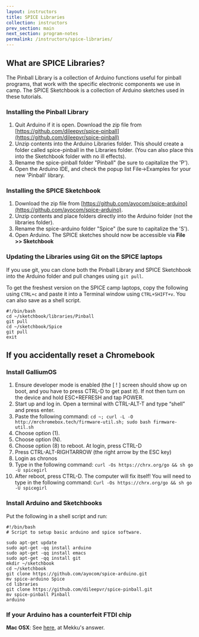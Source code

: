 ```yaml
---
layout: instructors
title: SPICE Libraries
collection: instructors
prev_section: main
next_section: program-notes
permalink: /instructors/spice-libraries/
---
```


## What are SPICE Libraries?

The Pinball Library is a collection of Arduino functions useful for pinball programs, that work with the specific electronic components we use in camp. The SPICE Sketchbook is a collection of Arduino sketches used in these tutorials. 

### Installing the Pinball Library

1. Quit Arduino if it is open. Download the zip file from [https://github.com/dileepvr/spice-pinball](https://github.com/dileepvr/spice-pinball)
2. Unzip contents into the Arduino Libraries folder. This should create a folder called spice-pinball in the Libraries folder. (You can also place this into the Sketchbook folder with no ill effects).
3. Rename the spice-pinball folder "Pinball" (be sure to capitalize the 'P').
4. Open the Arduino IDE, and check the popup list File->Examples for your new 'Pinball' library.

### Installing the SPICE Sketchbook

1. Download the zip file from [https://github.com/ayocom/spice-arduino](https://github.com/ayocom/spice-arduino). 
2. Unzip contents and place folders directly into the Arduino folder (not the libraries folder). 
3. Rename the spice-arduino folder "Spice" (be sure to capitalize the 'S').
4. Open Arduino. The SPICE sketches should now be accessible via **File >> Sketchbook**

### Updating the Libraries using Git on the SPICE laptops

If you use git, you can clone both the Pinball Library and SPICE Sketchbook into the Arduino folder and pull changes using ```git pull```. 

To get the freshest version on the SPICE camp laptops, copy the following using ```CTRL+c``` and paste it into a Terminal window using ```CTRL+SHIFT+v```. You can also save as a shell script.

```
#!/bin/bash
cd ~/sketchbook/libraries/Pinball
git pull
cd ~/sketchbook/Spice
git pull
exit
```

## If you accidentally reset a Chromebook

### Install GalliumOS
1. Ensure developer mode is enabled (the [ ! ] screen should show up on boot, and you have to press CTRL-D to get past it). If not then turn on the device and hold ESC+REFRESH and tap POWER.
2. Start up and log in. Open a terminal with CTRL-ALT-T and type “shell” and press enter.
3. Paste the following command:
    ```cd ~; curl -L -O http://mrchromebox.tech/firmware-util.sh; sudo bash firmware-util.sh```
4. Choose option (1).
5. Choose option (N).
6.  Choose option (8) to reboot. At login, press CTRL-D
7. Press CTRL-ALT-RIGHTARROW (the right arrow by the ESC key)
8. Login as chronos
9. Type in the following command: 
    ```curl -Os https://chrx.org/go && sh go -U spicegirl```
10. After reboot, press CTRL-D. The computer will fix itself! You will need to type in the following command:
    ```Curl -Os https://chrx.org/go && sh go -U spicegirl```


### Install Arduino and Sketchbooks

Put the following in a shell script and run: 

```
#!/bin/bash
# Script to setup basic arduino and spice software.

sudo apt-get update
sudo apt-get -qq install arduino
sudo apt-get -qq install emacs
sudo apt-get -qq install git
mkdir ~/sketchbook
cd ~/sketchbook
git clone https://github.com/ayocom/spice-arduino.git
mv spice-arduino Spice
cd libraries
git clone https://github.com/dileepvr/spice-pinball.git
mv spice-pinball Pinball
arduino
```

### If your Arduino has a counterfeit FTDI chip

**Mac OSX**: See [here](http://arduino.stackexchange.com/questions/5119/arduino-nano-no-serial-port-for-macbook-air-2013), at Mekku's answer.
